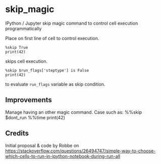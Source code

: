# skip_magic
IPython / Jupyter skip magic command to control cell execution programmatically

Place on first line of cell to control execution.

    %skip True
    print(42)

skips cell execution.

    %skip $run_flags['steptype'] is False
    print(42)

to evaluate `run_flags` variable as skip condition.

## Improvements

Manage having an other magic command. Case such as:
%%skip $dont_run
%%time
print(42)

## Credits

Initial proposal & code by Robbe
on https://stackoverflow.com/questions/26494747/simple-way-to-choose-which-cells-to-run-in-ipython-notebook-during-run-all
